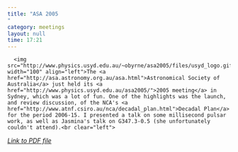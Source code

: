 ```yaml
---
title: "ASA 2005"
category: meetings
layout: null
time: 17:21
---
```

<!-- converted from blosxom format post using convert.pl dkg 22.1.2022 -->
<!-- created by convert.pl on Tue Jan 31 00:22:07 EST 2012 -->
<!-- converted from ../2005/07/asa-2005.html -->
<!-- Post timestamp Sunday, July 10, 2005 1:21 AM -->
<!-- touch -t 200507100121 -->
<!-- Labels: 2005, meetings -->
      <img src="http://www.physics.usyd.edu.au/~obyrne/asa2005/files/usyd_logo.gif" width="100" align="left">The <a href="http://asa.astronomy.org.au/asa.html">Astronomical Society of Australia</a> just held its <a href="http://www.physics.usyd.edu.au/asa2005/">2005 meeting</a> in Sydney, which was a lot of fun. One of the highlights was the launch, and review discussion, of the NCA's <a href="http://www.atnf.csiro.au/nca/decadal_plan.html">Decadal Plan</a> for the period 2006-15. I presented a talk on some millisecond pulsar work, as well as Jasmina's talk on G347.3-0.5 (she unfortunately couldn't attend).<br clear="left">
<a href="/~dgallow/docs/Pushing the limit.pdf"><em>Link to PDF file</em></a>
